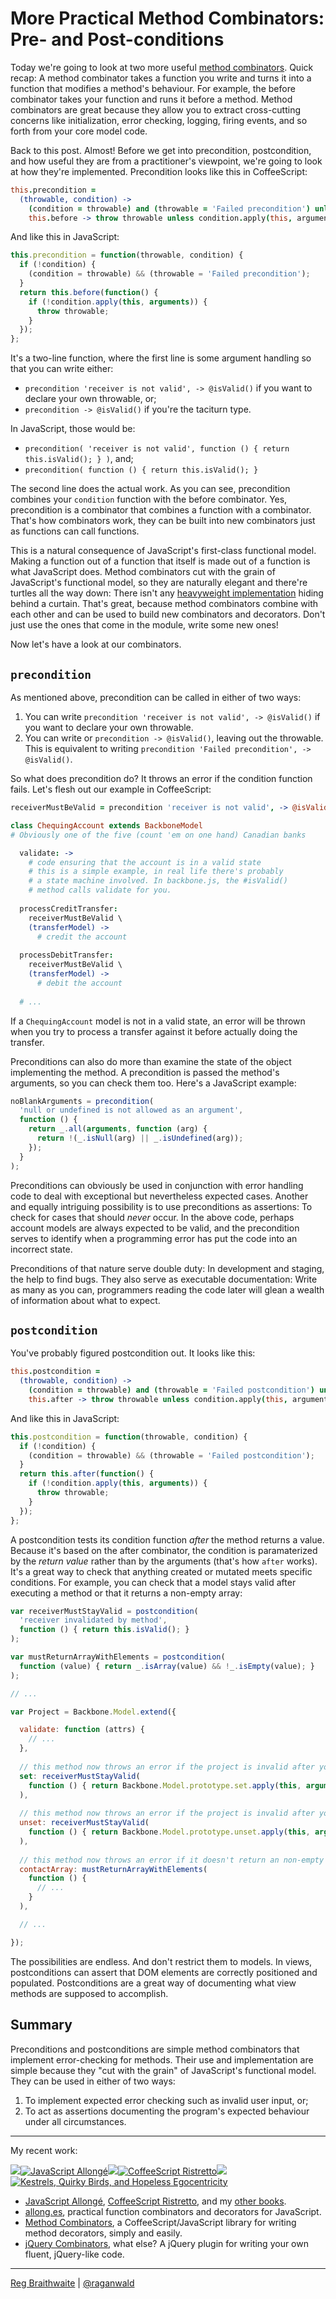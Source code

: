 More Practical Method Combinators: Pre- and Post-conditions
===========================================================

Today we're going to look at two more useful [method combinators]. Quick recap: A method combinator takes a function you write and turns it into a function that modifies a method's behaviour. For example, the before combinator takes your function and runs it before a method. Method combinators are great because they allow you to extract cross-cutting concerns like initialization, error checking, logging, firing events, and so forth from your core model code.

Back to this post. Almost! Before we get into precondition, postcondition, and how useful they are from a practitioner's viewpoint, we're going to look at how they're implemented. Precondition looks like this in CoffeeScript:

[method combinators]: https://github.com/raganwald/method-combinators

```coffeescript
this.precondition =
  (throwable, condition) ->
    (condition = throwable) and (throwable = 'Failed precondition') unless condition
    this.before -> throw throwable unless condition.apply(this, arguments)
```

And like this in JavaScript:

```javascript
this.precondition = function(throwable, condition) {
  if (!condition) {
    (condition = throwable) && (throwable = 'Failed precondition');
  }
  return this.before(function() {
    if (!condition.apply(this, arguments)) {
      throw throwable;
    }
  });
};
```

It's a two-line function, where the first line is some argument handling so that you can write either:

* `precondition 'receiver is not valid', -> @isValid()` if you want to declare your own throwable, or;
* `precondition -> @isValid()` if you're the taciturn type.

In JavaScript, those would be:

* `precondition( 'receiver is not valid', function () { return this.isValid(); } )`, and;
* `precondition( function () { return this.isValid(); }`

The second line does the actual work. As you can see, precondition combines your `condition` function with the before combinator. Yes, precondition is a combinator that combines a function with a combinator. That's how combinators work, they can be built into new combinators just as functions can call functions.

This is a natural consequence of JavaScript's first-class functional model. Making a function out of a function that itself is made out of a function is what JavaScript does. Method combinators cut with the grain of JavaScript's functional model, so they are naturally elegant and there're turtles all the way down: There isn't any [heavyweight implementation][mds] hiding behind a curtain. That's great, because method combinators combine with each other and can be used to build new combinators and decorators. Don't just use the ones that come in the module, write some new ones!

Now let's have a look at our combinators.

`precondition`
--------------

As mentioned above, precondition can be called in either of two ways:

1. You can write `precondition 'receiver is not valid', -> @isValid()` if you want to declare your own throwable.
2. You can write or `precondition -> @isValid()`, leaving out the throwable. This is equivalent to writing `precondition 'Failed precondition', -> @isValid()`.

So what does precondition do? It throws an error if the condition function fails. Let's flesh out our example in CoffeeScript:

```coffeescript
receiverMustBeValid = precondition 'receiver is not valid', -> @isValid()

class ChequingAccount extends BackboneModel 
# Obviously one of the five (count 'em on one hand) Canadian banks

  validate: ->
    # code ensuring that the account is in a valid state
    # this is a simple example, in real life there's probably
    # a state machine involved. In backbone.js, the #isValid()
    # method calls validate for you.
    
  processCreditTransfer:
    receiverMustBeValid \
    (transferModel) ->
      # credit the account
  
  processDebitTransfer:
    receiverMustBeValid \
    (transferModel) ->
      # debit the account
      
  # ...
```

If a `ChequingAccount` model is not in a valid state, an error will be thrown when you try to process a transfer against it before actually doing the transfer.

Preconditions can also do more than examine the state of the object implementing the method. A precondition is passed the method's arguments, so you can check them too. Here's a JavaScript example:

```javascript
noBlankArguments = precondition(
  'null or undefined is not allowed as an argument',
  function () { 
    return _.all(arguments, function (arg) {
      return !(_.isNull(arg) || _.isUndefined(arg));
    });
  }
);
```

Preconditions can obviously be used in conjunction with error handling code to deal with exceptional but nevertheless expected cases. Another and equally intriguing possibility is to use preconditions as assertions: To check for cases that should *never* occur. In the above code, perhaps account models are always expected to be valid, and the precondition serves to identify when a programming error has put the code into an incorrect state.

Preconditions of that nature serve double duty: In development and staging, the help to find bugs. They also serve as executable documentation: Write as many as you can, programmers reading the code later will glean a wealth of information about what to expect.

`postcondition`
---------------

You've probably figured postcondition out. It looks like this:

```coffeescript
this.postcondition =
  (throwable, condition) ->
    (condition = throwable) and (throwable = 'Failed postcondition') unless condition
    this.after -> throw throwable unless condition.apply(this, arguments)
```

And like this in JavaScript:

```javascript
this.postcondition = function(throwable, condition) {
  if (!condition) {
    (condition = throwable) && (throwable = 'Failed postcondition');
  }
  return this.after(function() {
    if (!condition.apply(this, arguments)) {
      throw throwable;
    }
  });
};
```

A postcondition tests its condition function *after* the method returns a value. Because it's based on the after combinator, the condition is paramaterized by the *return value* rather than by the arguments (that's how `after` works). It's a great way to check that anything created or mutated meets specific conditions. For example, you can check that a model stays valid after executing a method or that it returns a non-empty array:

```javascript
var receiverMustStayValid = postcondition(
  'receiver invalidated by method',
  function () { return this.isValid(); }
);

var mustReturnArrayWithElements = postcondition(
  function (value) { return _.isArray(value) && !_.isEmpty(value); }
); 

// ...

var Project = Backbone.Model.extend({

  validate: function (attrs) {
    // ...
  },
  
  // this method now throws an error if the project is invalid after you set an attribute
  set: receiverMustStayValid(
    function () { return Backbone.Model.prototype.set.apply(this, arguments); }
  ),
  
  // this method now throws an error if the project is invalid after you unset an attribute
  unset: receiverMustStayValid(
    function () { return Backbone.Model.prototype.unset.apply(this, arguments); }
  ),
  
  // this method now throws an error if it doesn't return an non-empty array
  contactArray: mustReturnArrayWithElements(
    function () {
      // ...
    }
  ),

  // ...

});
```

The possibilities are endless. And don't restrict them to models. In views, postconditions can assert that DOM elements are correctly positioned and populated. Postconditions are a great way of documenting what view methods are supposed to accomplish.

Summary
-------

Preconditions and postconditions are simple method combinators that implement error-checking for methods. Their use and implementation are simple because they "cut with the grain" of JavaScript's functional model. They can be used in either of two ways:

1. To implement expected error checking such as invalid user input, or;
2. To act as assertions documenting the program's expected behaviour under all circumstances.

[mds]: https://github.com/michaelfairley/method_decorators/blob/master/lib/method_decorators.rb "method_decorators.rb"

---

My recent work:

![](http://i.minus.com/iL337yTdgFj7.png)[![JavaScript Allongé](http://i.minus.com/iW2E1A8M5UWe6.jpeg)](http://leanpub.com/javascript-allonge "JavaScript Allongé")![](http://i.minus.com/iL337yTdgFj7.png)[![CoffeeScript Ristretto](http://i.minus.com/iMmGxzIZkHSLD.jpeg)](http://leanpub.com/coffeescript-ristretto "CoffeeScript Ristretto")![](http://i.minus.com/iL337yTdgFj7.png)[![Kestrels, Quirky Birds, and Hopeless Egocentricity](http://i.minus.com/ibw1f1ARQ4bhi1.jpeg)](http://leanpub.com/combinators "Kestrels, Quirky Birds, and Hopeless Egocentricity")

* [JavaScript Allongé](http://leanpub.com/javascript-allonge), [CoffeeScript Ristretto](http://leanpub.com/coffeescript-ristretto), and my [other books](http://leanpub.com/u/raganwald).
* [allong.es](http://allong.es), practical function combinators and decorators for JavaScript.
* [Method Combinators](https://github.com/raganwald/method-combinators), a CoffeeScript/JavaScript library for writing method decorators, simply and easily.
* [jQuery Combinators](http://github.com/raganwald/jquery-combinators), what else? A jQuery plugin for writing your own fluent, jQuery-like code.  

---

[Reg Braithwaite](http://braythwayt.com) | [@raganwald](http://twitter.com/raganwald)